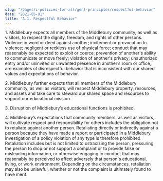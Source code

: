 ```yaml
---
slug: "/pages/i-policies-for-all/genl-principles/respectful-behavior"
date: "2021-05-01"
title: "A.1. Respectful Behavior"
---
```


1\. Middlebury expects all members of the Middlebury community, as well as visitors, to respect the dignity, freedom, and rights of other persons. Violence in word or deed against another; incitement or provocation to violence; negligent or reckless use of physical force; conduct that may reasonably be expected to exploit or coerce; prevention of another's ability to communicate or move freely; violation of another's privacy; unauthorized entry and/or uninvited or unwanted presence in another’s room or office, are examples of disrespectful behavior that is inconsistent with our shared values and expectations of behavior. 

2\. Middlebury further expects that all members of the Middlebury community, as well as visitors, will respect Middlebury property, resources, and assets and take care to steward our shared space and resources to support our educational mission. 

3\. Disruption of Middlebury’s educational functions is prohibited. 

4\. Middlebury’s expectations that community members, as well as visitors, will cultivate respect and responsibility for others includes the obligation not to retaliate against another person. Retaliating directly or indirectly against a person because they have made a report or participated in a Middlebury investigation of a policy violation of any type is therefore prohibited. Retaliation includes but is not limited to ostracizing the person, pressuring the person to drop or not support a complaint or to provide false or misleading information, or otherwise engaging in conduct that may reasonably be perceived to affect adversely that person's educational, living, or work environment. Depending on the circumstances, retaliation may also be unlawful, whether or not the complaint is ultimately found to have merit.